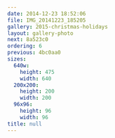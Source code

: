 ```yaml
---
date: 2014-12-23 18:52:06
file: IMG_20141223_185205
gallery: 2015-christmas-holidays
layout: gallery-photo
next: 8a523c0
ordering: 6
previous: 4bc0aa0
sizes:
  640w:
    height: 475
    width: 640
  200x200:
    height: 200
    width: 200
  96x96:
    height: 96
    width: 96
title: null
---
```

